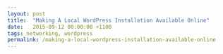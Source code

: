 ```yaml
---
layout: post
title:  "Making A Local WordPress Installation Available Online"
date:   2015-09-12 00:00:00 +1100
tags: networking, wordpress
permalink: /making-a-local-wordpress-installation-available-online
---
```

